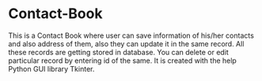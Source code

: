 # Contact-Book
This is a Contact Book where user can save information of his/her contacts and also address of them, also they can update it in the same record. All these records are getting stored in database.  You can delete or edit particular record by entering id of the same. It is created with the help Python GUI library Tkinter.
